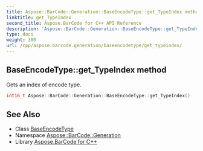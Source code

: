 ```yaml
---
title: Aspose::BarCode::Generation::BaseEncodeType::get_TypeIndex method
linktitle: get_TypeIndex
second_title: Aspose.BarCode for C++ API Reference
description: 'Aspose::BarCode::Generation::BaseEncodeType::get_TypeIndex method. Gets an index of encode type in C++.'
type: docs
weight: 300
url: /cpp/aspose.barcode.generation/baseencodetype/get_typeindex/
---
```

## BaseEncodeType::get_TypeIndex method


Gets an index of encode type.

```cpp
int16_t Aspose::BarCode::Generation::BaseEncodeType::get_TypeIndex()
```

## See Also

* Class [BaseEncodeType](../)
* Namespace [Aspose::BarCode::Generation](../../)
* Library [Aspose.BarCode for C++](../../../)
